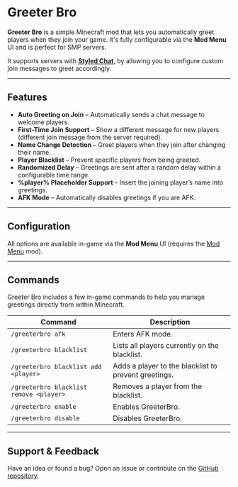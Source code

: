 # Greeter Bro

**Greeter Bro** is a simple Minecraft mod that lets you automatically greet players when they join your game.
It's fully configurable via the **Mod Menu** UI and is perfect for SMP servers.

It supports servers with [**Styled Chat**](https://modrinth.com/mod/styled-chat), by allowing you to configure custom join messages to greet accordingly.

---

## Features

- **Auto Greeting on Join** – Automatically sends a chat message to welcome players.
- **First-Time Join Support** – Show a different message for new players (different join message from the server required).
- **Name Change Detection** – Greet players when they join after changing their name.
- **Player Blacklist** – Prevent specific players from being greeted.
- **Randomized Delay** – Greetings are sent after a random delay within a configurable time range.
- **%player% Placeholder Support** – Insert the joining player’s name into greetings.
- **AFK Mode** – Automatically disables greetings if you are AFK.

---

## Configuration

All options are available in-game via the **Mod Menu** UI (requires the [Mod Menu](https://modrinth.com/mod/modmenu) mod).

---

## Commands

Greeter Bro includes a few in-game commands to help you manage greetings directly from within Minecraft.

| Command                                 | Description                                          |
|-----------------------------------------|------------------------------------------------------|
| `/greeterbro afk`                       | Enters AFK mode.                                     |
| `/greeterbro blacklist`                 | Lists all players currently on the blacklist.        |
| `/greeterbro blacklist add <player>`    | Adds a player to the blacklist to prevent greetings. |
| `/greeterbro blacklist remove <player>` | Removes a player from the blacklist.                 |
| `/greeterbro enable`                    | Enables GreeterBro.                                  |
| `/greeterbro disable`                   | Disables GreeterBro.                                 |

---

## Support & Feedback

Have an idea or found a bug? Open an issue or contribute on the [GitHub repository](https://github.com/OrdinarySMP/GreeterBro).